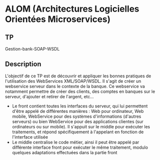 # ALOM (Architectures Logicielles Orientées Microservices)
## TP
Gestion-bank-SOAP-WSDL
## Description
L'objectif de ce TP est de découvrir et appliquer les bonnes pratiques de l'utilisation des WebServices XML/SOAP/WSDL.
Il s'agit de créer un webservice serveur dans le contexte de la banque. 
Ce webservice va notamment permettre de créer des clients, des comptes en banques sur le serveur, d'ajouter et retirer de l'argent, etc...
- Le front contient toutes les interfaces du serveur, qui lui permettent d'être appelé de différentes manières : Web pour ordinateur,
Web mobile, WebService pour des systèmes d'informations (d'autres serveurs) ou bien WebService pour des applications clientes 
(sur ordinateurs ou sur mobile). Il s'appuit sur le middle pour exécuter les traitements, et répond spécifiquement à l'appelant
en fonction de l'interface utilisée
- Le middle centralise le code métier, ainsi il peut être appelé par différente interface front pour exécuter le même traitement, 
modulo quelques adaptations effectuées dans la partie front 

